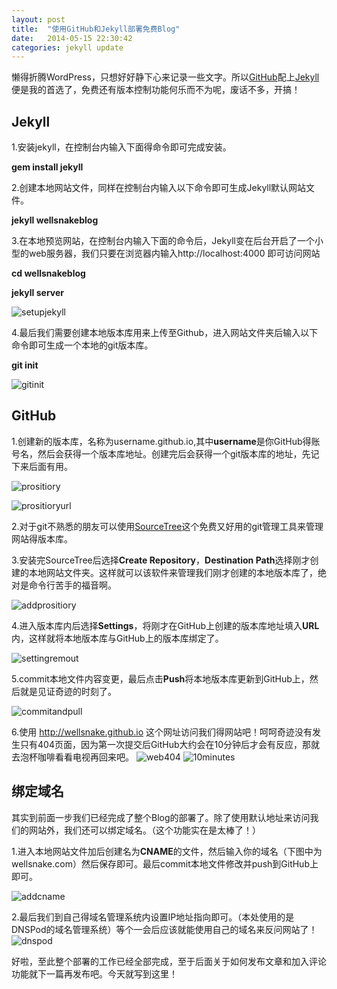 ```yaml
---
layout: post
title:  "使用GitHub和Jekyll部署免费Blog"
date:   2014-05-15 22:30:42
categories: jekyll update
---
```


懒得折腾WordPress，只想好好静下心来记录一些文字。所以[GitHub](http://github.com)配上[Jekyll](http://jekyllrb.com/)便是我的首选了，免费还有版本控制功能何乐而不为呢，废话不多，开搞！

## Jekyll
1.安装jekyll，在控制台内输入下面得命令即可完成安装。

**gem install jekyll**

2.创建本地网站文件，同样在控制台内输入以下命令即可生成Jekyll默认网站文件。

**jekyll wellsnakeblog**


3.在本地预览网站，在控制台内输入下面的命令后，Jekyll变在后台开启了一个小型的web服务器，我们只要在浏览器内输入http://localhost:4000 即可访问网站

**cd wellsnakeblog**

**jekyll server**

![setupjekyll](http://ww4.sinaimg.cn/large/7dc1089egw1egfas5vnbsj20fp05oab5.jpg)

4.最后我们需要创建本地版本库用来上传至Github，进入网站文件夹后输入以下命令即可生成一个本地的git版本库。

**git init**

![gitinit](http://ww4.sinaimg.cn/large/7dc1089egw1egfas4xmw2j20fu01wdfz.jpg)


## GitHub
1.创建新的版本库，名称为username.github.io,其中**username**是你GitHub得账号名，然后会获得一个版本库地址。创建完后会获得一个git版本库的地址，先记下来后面有用。

![prositiory](http://ww2.sinaimg.cn/large/7dc1089ejw9egftqx9gldj20id0d5gnd.jpg)

![prositioryurl](http://ww3.sinaimg.cn/large/7dc1089egw1egfas15skgj20kb046aak.jpg)

2.对于git不熟悉的朋友可以使用[SourceTree](http://www.sourcetreeapp.com/)这个免费又好用的git管理工具来管理网站得版本库。

3.安装完SourceTree后选择**Create Repository**，**Destination Path**选择刚才创建的本地网站文件夹。这样就可以该软件来管理我们刚才创建的本地版本库了，绝对是命令行苦手的福音啊。

![addprositiory](http://ww2.sinaimg.cn/large/7dc1089ejw9egfd9pbtycj20ho08q75q.jpg)

4.进入版本库内后选择**Settings**，将刚才在GitHub上创建的版本库地址填入**URL**内，这样就将本地版本库与GitHub上的版本库绑定了。

![settingremout](http://ww2.sinaimg.cn/large/7dc1089ejw9egftmlgsxsj20i90ca76v.jpg)

5.commit本地文件内容变更，最后点击**Push**将本地版本库更新到GitHub上，然后就是见证奇迹的时刻了。

![commitandpull](http://ww3.sinaimg.cn/large/7dc1089ejw9egftq6l61nj20m20k5n1d.jpg)

6.使用 http://wellsnake.github.io 这个网址访问我们得网站吧！呵呵奇迹没有发生只有404页面，因为第一次提交后GitHub大约会在10分钟后才会有反应，那就去泡杯咖啡看看电视再回来吧。
![web404](http://ww1.sinaimg.cn/large/7dc1089egw1egfarnnh80j20ii0c1t99.jpg)
![10minutes](http://ww1.sinaimg.cn/large/7dc1089egw1egfaro47ggj20j803bt8u.jpg)


## 绑定域名
其实到前面一步我们已经完成了整个Blog的部署了。除了使用默认地址来访问我们的网站外，我们还可以绑定域名。（这个功能实在是太棒了！）

1.进入本地网站文件加后创建名为**CNAME**的文件，然后输入你的域名（下图中为wellsnake.com）然后保存即可。最后commit本地文件修改并push到GitHub上即可。

![addcname](http://ww4.sinaimg.cn/large/7dc1089egw1egfdv9mtd4j20dd06z0u0.jpg)

2.最后我们到自己得域名管理系统内设置IP地址指向即可。（本处使用的是DNSPod的域名管理系统）等个一会后应该就能使用自己的域名来反问网站了！
![dnspod](http://ww1.sinaimg.cn/large/7dc1089egw1egfe325ltqj20gq03gjrg.jpg)

好啦，至此整个部署的工作已经全部完成，至于后面关于如何发布文章和加入评论功能就下一篇再发布吧。今天就写到这里！



